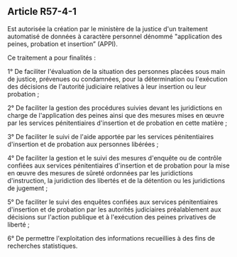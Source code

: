 Article R57-4-1
----
Est autorisée la création par le ministère de la justice d'un traitement
automatisé de données à caractère personnel dénommé "application des peines,
probation et insertion” (APPI).

Ce traitement a pour finalités :

1° De faciliter l'évaluation de la situation des personnes placées sous main de
justice, prévenues ou condamnées, pour la détermination ou l'exécution des
décisions de l'autorité judiciaire relatives à leur insertion ou leur probation
;

2° De faciliter la gestion des procédures suivies devant les juridictions en
charge de l'application des peines ainsi que des mesures mises en œuvre par les
services pénitentiaires d'insertion et de probation en cette matière ;

3° De faciliter le suivi de l'aide apportée par les services pénitentiaires
d'insertion et de probation aux personnes libérées ;

4° De faciliter la gestion et le suivi des mesures d'enquête ou de contrôle
confiées aux services pénitentiaires d'insertion et de probation pour la mise en
œuvre des mesures de sûreté ordonnées par les juridictions d'instruction, la
juridiction des libertés et de la détention ou les juridictions de jugement ;

5° De faciliter le suivi des enquêtes confiées aux services pénitentiaires
d'insertion et de probation par les autorités judiciaires préalablement aux
décisions sur l'action publique et à l'exécution des peines privatives de
liberté ;

6° De permettre l'exploitation des informations recueillies à des fins de
recherches statistiques.
